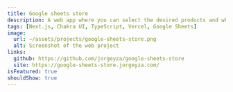 ```yaml
---
title: Google sheets store
description: A web app where you can select the desired products and when proceeding to the checkout, you will be redirected to a WhatsApp profile. Uses Google Sheets as database.
tags: [Next.js, Chakra UI, TypeScript, Vercel, Google Sheets]
image:
  url: ~/assets/projects/google-sheets-store.png
  alt: Screenshot of the web project
links:
  github: https://github.com/jorgeyza/google-sheets-store
  site: https://google-sheets-store.jorgeyza.com/
isFeatured: true
shouldShow: true
---
```


